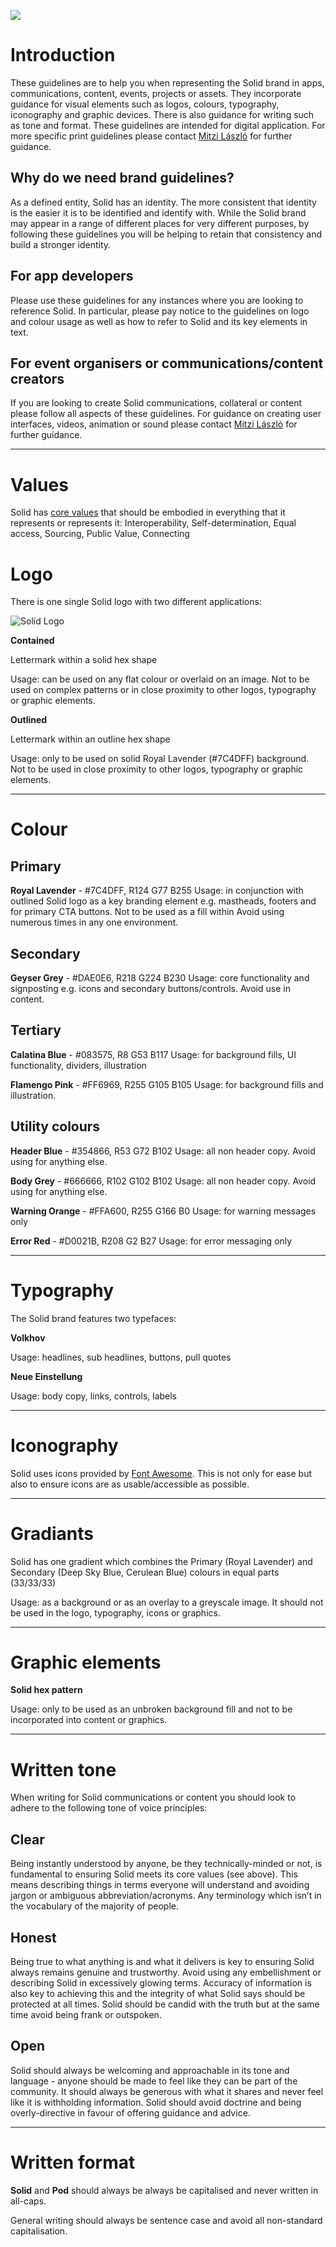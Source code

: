 [![](https://img.shields.io/badge/project-Solid-7C4DFF.svg?style=flat-square)](https://github.com/solid/solid)

# Introduction

These guidelines are to help you when representing the Solid brand in apps, communications, content, events, projects or assets. They incorporate guidance for visual elements such as logos, colours, typography, iconography and graphic devices. There is also guidance for writing such as tone and format. These guidelines are intended for digital application. For more specific print guidelines please contact [Mitzi László](https://github.com/Mitzi-Laszlo) for further guidance.

Why do we need brand guidelines?
-
As a defined entity, Solid has an identity. The more consistent that identity is the easier it is to be identified and identify with. While the Solid brand may appear in a range of different places for very different purposes, by following these guidelines you will be helping to retain that consistency and build a stronger identity.

For app developers
-
Please use these guidelines for any instances where you are looking to reference Solid. In particular, please pay notice to the guidelines on logo and colour usage as well as how to refer to Solid and its key elements in text.

For event organisers or communications/content creators
-
If you are looking to create Solid communications, collateral or content please follow all aspects of these guidelines. For guidance on creating user interfaces, videos, animation or sound please contact [Mitzi László](https://github.com/Mitzi-Laszlo) for further guidance.
___

# Values

Solid has [core values](/solid-vision-mission-values.md#solid-values) that should be embodied in everything that it represents or represents it: Interoperability, Self-determination, Equal access, Sourcing, Public Value, Connecting

# Logo

There is one single Solid logo with two different applications:

![Solid Logo](https://avatars3.githubusercontent.com/u/14262490?v=3&s=200)

**Contained**

Lettermark within a solid hex shape

Usage: can be used on any flat colour or overlaid on an image. Not to be used on complex patterns or in close proximity to other logos, typography or graphic elements.

**Outlined**

Lettermark within an outline hex shape

Usage: only to be used on solid Royal Lavender (#7C4DFF) background. Not to be used in close proximity to other logos, typography or graphic elements.
___

# Colour 

Primary
-
**Royal Lavender** - #7C4DFF, R124 G77 B255
Usage: in conjunction with outlined Solid logo as a key branding element e.g. mastheads, footers and for primary CTA buttons. Not to be used as a fill within Avoid using numerous times in any one environment. 

Secondary
-
**Geyser Grey** - #DAE0E6, R218 G224 B230
Usage: core functionality and signposting e.g. icons and secondary buttons/controls. Avoid use in content.

Tertiary
-
**Calatina Blue** - #083575, R8 G53 B117
Usage: for background fills, UI functionality, dividers, illustration

**Flamengo Pink** - #FF6969, R255 G105 B105
Usage: for background fills and illustration.

Utility colours
-
**Header Blue** - #354866, R53 G72 B102
Usage: all non header copy. Avoid using for anything else.

**Body Grey** - #666666, R102 G102 B102
Usage: all non header copy. Avoid using for anything else.

**Warning Orange** - #FFA600, R255 G166 B0
Usage: for warning messages only

**Error Red** - #D0021B, R208 G2 B27
Usage: for error messaging only
___

# Typography

The Solid brand features two typefaces:

**Volkhov**
 
Usage: headlines, sub headlines, buttons, pull quotes

**Neue Einstellung**
 
Usage: body copy, links, controls, labels
___

# Iconography

Solid uses icons provided by [Font Awesome](https://fontawesome.com). This is not only for ease but also to ensure icons are as usable/accessible as possible.
___

# Gradiants

Solid has one gradient which combines the Primary (Royal Lavender) and Secondary (Deep Sky Blue, Cerulean Blue) colours in equal parts (33/33/33)

Usage: as a background or as an overlay to a greyscale image. It should not be used in the logo, typography, icons or graphics.
___

# Graphic elements

**Solid hex pattern**

Usage: only to be used as an unbroken background fill and not to be incorporated into content or graphics.
___

# Written tone

When writing for Solid communications or content you should look to adhere to the following tone of voice principles:

Clear
-
Being instantly understood by anyone, be they technically-minded or not, is fundamental to ensuring Solid meets its core values (see above). This means describing things in terms everyone will understand and avoiding jargon or ambiguous abbreviation/acronyms. Any  terminology which isn’t in the vocabulary of the majority of people.

Honest
-
Being true to what anything is and what it delivers is key to ensuring Solid always remains genuine and trustworthy. Avoid using any embellishment or describing Solid in excessively glowing terms. Accuracy of information is also key to achieving this and the integrity of what Solid says should be protected at all times. Solid should be candid with the truth but at the same time avoid being frank or outspoken.

Open
-
Solid should always be welcoming and approachable in its tone and language - anyone should be made to feel like they can be part of the community. It should always be generous with what it shares and never feel like it is withholding information. Solid should avoid doctrine and being overly-directive in favour of offering guidance and advice.
___

# Written format

**Solid** and **Pod** should always be always be capitalised and never written in all-caps.

General writing should always be sentence case and avoid all non-standard capitalisation.
